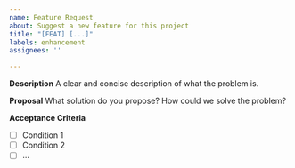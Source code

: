 ```yaml
---
name: Feature Request
about: Suggest a new feature for this project
title: "[FEAT] [...]"
labels: enhancement
assignees: ''

---
```


**Description**
A clear and concise description of what the problem is.

**Proposal**
What solution do you propose? How could we solve the problem?

**Acceptance Criteria**
- [ ] Condition 1
- [ ] Condition 2
- [ ] ...